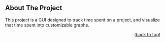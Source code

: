 <div id="top"></div>


<!-- ABOUT THE PROJECT -->
## About The Project

This project is a GUI designed to track time spent on a project, and visualize that time spent into customizable graphs.

<p align="right">(<a href="#top">back to top</a>)</p>


